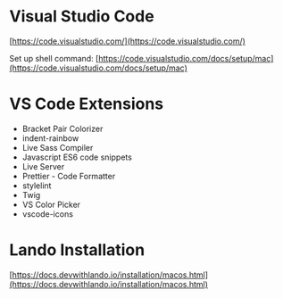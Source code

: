 # Visual Studio Code
[https://code.visualstudio.com/](https://code.visualstudio.com/)

Set up shell command: [https://code.visualstudio.com/docs/setup/mac](https://code.visualstudio.com/docs/setup/mac)


# VS Code Extensions
* Bracket Pair Colorizer
* indent-rainbow
* Live Sass Compiler
* Javascript ES6 code snippets
* Live Server
* Prettier - Code Formatter
* stylelint
* Twig
* VS Color Picker
* vscode-icons

# Lando Installation
[https://docs.devwithlando.io/installation/macos.html](https://docs.devwithlando.io/installation/macos.html)

